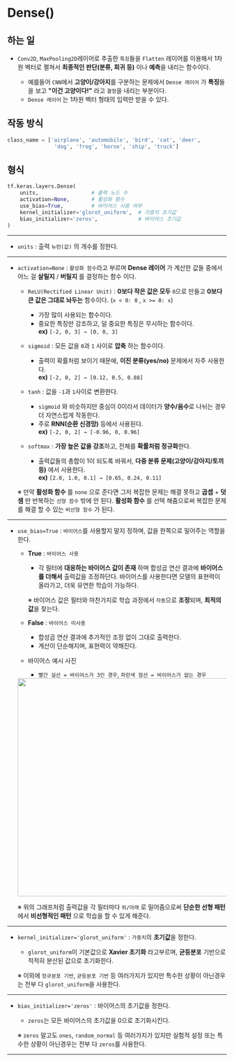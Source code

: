 # Dense()
## 하는 일
-  ``Conv2D``, ``MaxPooling2D``레이어로 추출한 ``특징``들을 ``Flatten`` 레이어를 이용해서 1차원 벡터로 펼쳐서 **최종적인 판단(분류, 회귀 등)** 이나 **예측**을 내리는 함수이다.

    - 예를들어 ``CNN``에서 **고양이/강아지**를 구분하는 문제에서 ``Dense 레이어`` 가 **특징**들을 보고 **"이건 고양이다!"** 라고 ``결정``을 내리는 부분이다.
    - ``Dense 레이어`` 는 1차원 벡터 형태의 입력만 받을 수 있다.

## 작동 방식
```python
class_name = ['airplane', 'automobile', 'bird', 'cat', 'deer',
               'dog', 'frog', 'horse', 'ship', 'truck']
```

## 형식
```python
tf.keras.layers.Dense(
    units,                 # 출력 노드 수
    activation=None,       # 활성화 함수
    use_bias=True,         # 바이어스 사용 여부
    kernel_initializer='glorot_uniform',  # 가중치 초기값
    bias_initializer='zeros',             # 바이어스 초기값
)
```
*****
- ``units`` : 출력 ``뉴런(값)`` 의 개수를 정한다.
*****
- ``activation=None`` : ``활성화 함수``라고 부르며 **Dense 레이어** 가 계산한 값들 중에서 어느 걸 **살릴지** / **버릴지** 를 결정하는 함수 이다.
    - ``ReLU(Rectified Linear Unit)`` : **0보다 작은 값은 모두** ``0``으로 만들고 **0보다 큰 값은 그대로 놔두는** 함수이다. (``x < 0: 0`` , ``x >= 0: x``)
        - 가장 많이 사용되는 함수이다.
        - 중요한 특징만 강조하고, 덜 중요한 특징은 무시하는 함수이다.<br>
        **ex)** ``[-2, 0, 3] → [0, 0, 3]``

    - ``sigmoid`` : 모든 값을 ``0``과 ``1`` 사이로 **압축** 하는 함수이다.
        - 출력이 확률처럼 보이기 때문에, **이진 분류(yes/no)** 문제에서 자주 사용한다. <br>
        **ex)** `[-2, 0, 2] → [0.12, 0.5, 0.88]`

    - ``tanh`` : 값을 ``-1``과 ``1``사이로 변환한다.
        - ``sigmoid`` 와 비슷하지만 중심이 0이라서 데이터가 **양수/음수**로 나뉘는 경우 더 자연스럽게 작동한다.  
        - 주로 **RNN(순환 신경망)** 등에서 사용된다.  <br>
        **ex)** ``[-2, 0, 2] → [-0.96, 0, 0.96]`` 

    - ``softmax`` : **가장 높은 값을 강조**하고, 전체를 **확률처럼 정규화**한다.  
        - 출력값들의 총합이 1이 되도록 바꿔서, **다중 분류 문제(고양이/강아지/토끼 등)** 에서 사용한다. <br>
        **ex)** ``[2.0, 1.0, 0.1] → [0.65, 0.24, 0.11]``

    ※ 만약 **활성화 함수** 를 ``none`` 으로 준다면 그저 복잡한 문제는 해결 못하고 **곱셉** + **덧셈** 만 반복하는 ``선형 함수`` 밖에 안 된다. **활성화 함수** 를 선택 해줌으로써 복잡한 문제를 해결 할 수 있는 ``비선형 함수`` 가 된다.

*****
- ``use_bias=True`` : ``바이어스``를 사용할지 말지 정하며, 값을 한쪽으로 밀어주는 역할을 한다.<br>
    - **True** : ``바이어스 사용`` <br>
        - 각 필터에 **대응하는 바이어스 값이 존재** 하며 합성곱 연산 결과에 **바이어스를 더해서** 출력값을 조정하단다.
    바이어스를 사용한다면 모델의 표현력이 올라가고, 더욱 유연한 학습이 가능하다.<br>
    
        ※ 바이어스 값은 필터와 마찬가지로 학습 과정에서 ``자동``으로 **조정**되며, **최적의 값**을 찾는다.

    - **False** : ``바이어스 미사용`` <br>
        - 합성곱 연산 결과에 추가적인 조정 없이 그대로 출력한다.
        - 계산이 단순해지며, 표현력이 약해진다.

    - 바이어스 예시 사진
        - ``빨간 실선 = 바이어스가 3인 경우``, ``파란색 점선 = 바이어스가 없는 경우``
    
    <img src="https://github.com/user-attachments/assets/46fa0f31-8a1c-4a1e-9217-6e24b35a8c4e" width="500px" height="500px">


    ※ 위의 그래프처럼 출력값을 각 필터마다 ``위/아래`` 로 밀어줌으로써 **단순한 선형 패턴** 에서 **비선형적인 패턴** 으로 학습을 할 수 있게 해준다.<br>

*****
- ``kernel_initializer='glorot_uniform'`` : ``가중치``의 **초기값**을 정한다.
    - ``glorot_uniform``이 기본값으로 **Xavier 초기화** 라고부르며, **균등분포** 기반으로 적적히 분산된 값으로 초기화한다.
    
    ※ 이외에 ``정규분포 기반``, ``균등분포 기반`` 등 여러가지가 있지만 특수한 상황이 아닌경우는 전부 다 ``glorot_uniform``을 사용한다.

*****
- ``bias_initializer='zeros'`` : 바이어스의 초기값을 정한다.
    - ``zeros``는 모든 바이어스의 초기값을 0으로 초기화시킨다.
    
    ※ ``zeros`` 말고도 ``ones``, ``random_normal`` 등 여러가지가 있지만 실험적 설정 또는 특수한 상황이 아닌경우는 전부 다 ``zeros``를 사용한다.
*****

